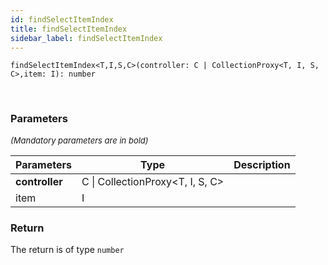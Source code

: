 ```yaml
---
id: findSelectItemIndex
title: findSelectItemIndex
sidebar_label: findSelectItemIndex
---
```


```tsx
findSelectItemIndex<T,I,S,C>(controller: C | CollectionProxy<T, I, S, C>,item: I): number
```
<br/>



### Parameters

<font size="2"><i>(Mandatory parameters are in bold)</i></font>

| Parameters | Type | Description |
| --------- | ---- | ----------- |
| **controller** | C \| CollectionProxy<T, I, S, C\> |  |
| item | I |  |


### Return



The return is of type <code>number</code>